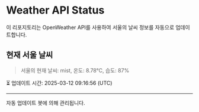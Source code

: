 
# Weather API Status

이 리포지토리는 OpenWeather API를 사용하여 서울의 날씨 정보를 자동으로 업데이트합니다.

## 현재 서울 날씨
> 서울의 현재 날씨: mist, 온도: 8.78°C, 습도: 87%

⏳ 업데이트 시간: 2025-03-12 09:16:56 (UTC)

---
자동 업데이트 봇에 의해 관리됩니다.

